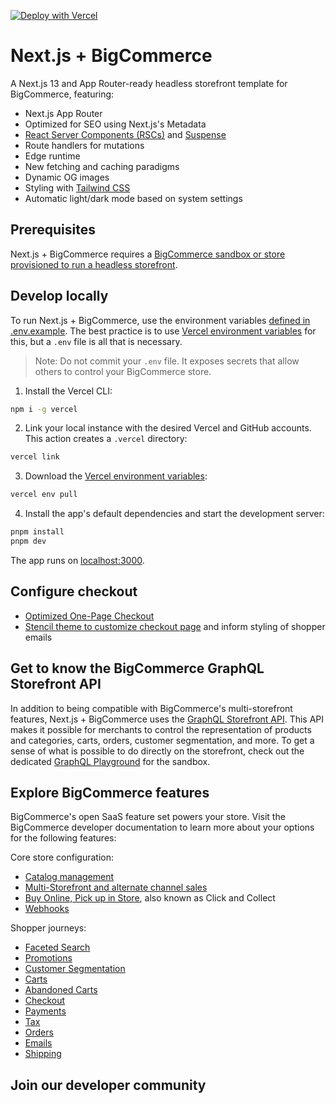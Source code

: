 [![Deploy with Vercel](https://vercel.com/button)](https://vercel.com/new/clone?demo-title=Next.js%20Commerce&demo-description=An%20all-in-one%20starter%20kit%20for%20high-performance%20e-commerce%20sites.&demo-url=https%3A%2F%2Fdemo.vercel.store%2F&demo-image=%2F%2Fimages.ctfassets.net%2Fe5382hct74si%2F1RzhtOHEvW7xyn9qAsdr5E%2F783c7bbd498d0f3b752637d2efa0bb6e%2FNew_Project__5_.png&project-name=Next.js%20Commerce&repository-name=nextjs-commerce&repository-url=https://github.com/bigcommerce/nextjs-commerce/tree/vercel-init&from=templates&env=BIGCOMMERCE_ACCESS_TOKEN%2CBIGCOMMERCE_CHANNEL_ID%2CBIGCOMMERCE_STORE_HASH%2CBIGCOMMERCE_CANONICAL_STORE_DOMAIN%2CBIGCOMMERCE_API_URL%2CBIGCOMMERCE_CDN_HOSTNAME&envDescription=These%20values%20allow%20you%20to%20connect%20to%20your%20headless%20BigCommmerce%20store.&teamCreateStatus=hidden)

# Next.js + BigCommerce

A Next.js 13 and App Router-ready headless storefront template for BigCommerce, featuring:

- Next.js App Router
- Optimized for SEO using Next.js's Metadata
- [React Server Components (RSCs)]() and [Suspense]()
- Route handlers for mutations
- Edge runtime
- New fetching and caching paradigms
- Dynamic OG images
- Styling with [Tailwind CSS]()
- Automatic light/dark mode based on system settings

## Prerequisites

Next.js + BigCommerce requires a [BigCommerce sandbox or store provisioned to run a headless storefront]().

<!-- ++++ TODO: configuration directions from DevDocs quickstart -->

## Develop locally

<!-- +++ TODO: clarify that deploy button & auto repo creation is great and the way to go -->

To run Next.js + BigCommerce, use the environment variables [defined in .env.example](.env.example). The best practice is to use [Vercel environment variables](https://vercel.com/docs/concepts/projects/environment-variables) for this, but a `.env` file is all that is necessary.

> Note: Do not commit your `.env` file. It exposes secrets that allow others to control your BigCommerce store.

1. Install the Vercel CLI:

```bash
npm i -g vercel
```

2. Link your local instance with the desired Vercel and GitHub accounts. This action creates a `.vercel` directory:

```bash
vercel link
```

3. Download the [Vercel environment variables](https://vercel.com/docs/concepts/projects/environment-variables):

```bash
vercel env pull
```

4. Install the app's default dependencies and start the development server:

```bash
pnpm install
pnpm dev
```

The app runs on [localhost:3000](http://localhost:3000/).

## Configure checkout

- [Optimized One-Page Checkout]()
- [Stencil theme to customize checkout page]() and inform styling of shopper emails

## Get to know the BigCommerce GraphQL Storefront API

In addition to being compatible with BigCommerce's multi-storefront features, Next.js + BigCommerce uses the [GraphQL Storefront API](). This API makes it possible for merchants to control the representation of products and categories, carts, orders, customer segmentation, and more. To get a sense of what is possible to do directly on the storefront, check out the dedicated [GraphQL Playground]() for the sandbox.
<!-- ++++ TODO: directions on accessing the playground -->
## Explore BigCommerce features

BigCommerce's open SaaS feature set powers your store. Visit the BigCommerce developer documentation to learn more about your options for the following features:

Core store configuration:

- [Catalog management]()
- [Multi-Storefront and alternate channel sales]()
- [Buy Online, Pick up in Store](), also known as Click and Collect
- [Webhooks]()

Shopper journeys:

- [Faceted Search]()
- [Promotions]()
- [Customer Segmentation]()
- [Carts]()
- [Abandoned Carts]()
- [Checkout]()
- [Payments]()
- [Tax]()
- [Orders]()
- [Emails]()
- [Shipping]()

## Join our developer community

<!-- ++++ TODO add stuff per heather -->
